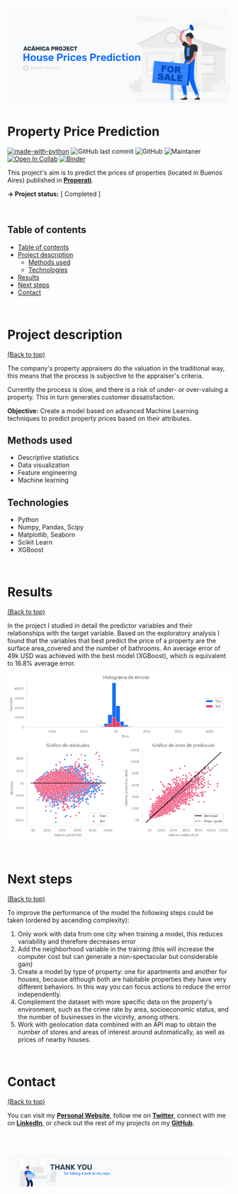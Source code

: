 <!-- Add banner here -->
![Banner](/images/header.png)

# Property Price Prediction

<!-- Add buttons here -->
[![made-with-python](https://img.shields.io/badge/Made%20with-Python-1f425f.svg)](https://www.python.org/)
![GitHub last commit](https://img.shields.io/github/last-commit/dewith/property_prices)
![GitHub](https://img.shields.io/github/license/dewith/property_prices)
![Maintaner](https://img.shields.io/badge/status-completed-blue)
[![Open In Collab](https://colab.research.google.com/assets/colab-badge.svg)](https://colab.research.google.com/github/dewith/property_prices)
[![Binder](https://mybinder.org/badge_logo.svg)](https://mybinder.org/v2/gh/dewith/badges/main)
<!-- End buttons here -->


This project's aim is to predict the prices of properties (located in Buenos Aires) published in [**Properati**](https://properati.com/).

**-> Project status:** [ Completed ]



<br>

## Table of contents
- [Table of contents](#table-of-contents)
- [Project description](#project-description)
    - [Methods used](#methods-used)
    - [Technologies](#technologies)
- [Results](#results)
- [Next steps](#next-steps)
- [Contact](#contact)

<br>

# Project description
[(Back to top)](#table-of-contents)

The company's property appraisers do the valuation in the traditional way, this means that the process is subjective to the appraiser's criteria.

Currently the process is slow, and there is a risk of under- or over-valuing a property. This in turn generates customer dissatisfaction.

**Objective:** Create a model based on advanced Machine Learning techniques to predict property prices based on their attributes.

## Methods used
* Descriptive statistics
* Data visualization
* Feature engineering
* Machine learning

## Technologies
* Python
* Numpy, Pandas, Scipy
* Matplotlib, Seaborn
* Scikit Learn
* XGBoost

<br>

# Results
[(Back to top)](#table-of-contents)

In the project I studied in detail the predictor variables and their relationships with the target variable. Based on the exploratory analysis I found that the variables that best predict the price of a property are the surface area_covered and the number of bathrooms. An average error of 49k USD was achieved with the best model (XGBoost), which is equivalent to 16.8% average error.

![Results](/images/xgb_evaluation.png)

<br>

# Next steps
[(Back to top)](#table-of-contents)

To improve the performance of the model the following steps could be taken (ordered by ascending complexity):
1. Only work with data from one city when training a model, this reduces variability and therefore decreases error
2. Add the neighborhood variable in the training (this will increase the computer cost but can generate a non-spectacular but considerable gain)
3. Create a model by type of property: one for apartments and another for houses, because although both are habitable properties they have very different behaviors. In this way you can focus actions to reduce the error independently.
4. Complement the dataset with more specific data on the property's environment, such as the crime rate by area, socioeconomic status, and the number of businesses in the vicinity, among others.
5. Work with geolocation data combined with an API map to obtain the number of stores and areas of interest around automatically, as well as prices of nearby houses.

<br>


# Contact
[(Back to top)](#table-of-contents)

You can visit my [**Personal Website**](https://dewith.co/), follow me on [**Twitter**](https://twitter.com/DewithMiramon/), connect with me on [**LinkedIn**](https://linkedin.com/in/dewithm/), or check out the rest of my projects on my [**GitHub**](https://github.com/dewith/).

<br>
<br>

![Footer](/images/footer.png)
